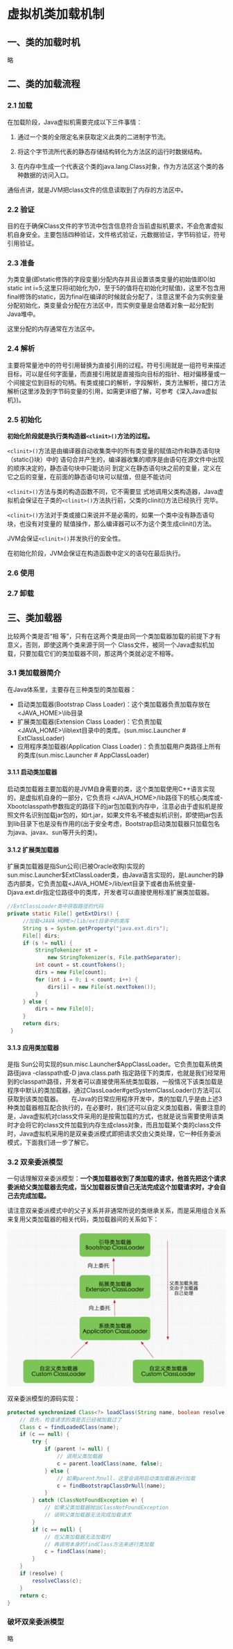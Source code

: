# 虚拟机类加载机制

## 一、类的加载时机

略

## 二、类的加载流程

### 2.1 加载

在加载阶段，Java虚拟机需要完成以下三件事情：

1. 通过一个类的全限定名来获取定义此类的二进制字节流。 

2. 将这个字节流所代表的静态存储结构转化为方法区的运行时数据结构。 

3. 在内存中生成一个代表这个类的java.lang.Class对象，作为方法区这个类的各种数据的访问入口。

通俗点讲，就是JVM把class文件的信息读取到了内存的方法区中。



### 2.2 验证

目的在于确保Class文件的字节流中包含信息符合当前虚拟机要求，不会危害虚拟机自身安全。主要包括四种验证，文件格式验证，元数据验证，字节码验证，符号引用验证。

### 2.3 准备

为类变量(即static修饰的字段变量)分配内存并且设置该类变量的初始值即0(如static int i=5;这里只将i初始化为0，至于5的值将在初始化时赋值)，这里不包含用final修饰的static，因为final在编译的时候就会分配了，注意这里不会为实例变量分配初始化，类变量会分配在方法区中，而实例变量是会随着对象一起分配到Java堆中。

这里分配的内存通常在方法区中。

### 2.4 解析

主要将常量池中的符号引用替换为直接引用的过程。符号引用就是一组符号来描述目标，可以是任何字面量，而直接引用就是直接指向目标的指针、相对偏移量或一个间接定位到目标的句柄。有类或接口的解析，字段解析，类方法解析，接口方法解析(这里涉及到字节码变量的引用，如需更详细了解，可参考《深入Java虚拟机》)。

### 2.5 初始化

**初始化阶段就是执行类构造器`<clinit>()`方法的过程。**

`<clinit>()`方法是由编译器自动收集类中的所有类变量的赋值动作和静态语句块（static{}块）中的 语句合并产生的，编译器收集的顺序是由语句在源文件中出现的顺序决定的，静态语句块中只能访问 到定义在静态语句块之前的变量，定义在它之后的变量，在前面的静态语句块可以赋值，但是不能访问

`<clinit>()`方法与类的构造函数不同，它不需要显 式地调用父类构造器，Java虚拟机会保证在子类的`<clinit>()`方法执行前，父类的clinit()方法已经执行 完毕。

`<clinit>()`方法对于类或接口来说并不是必需的，如果一个类中没有静态语句块，也没有对变量的 赋值操作，那么编译器可以不为这个类生成clinit()方法。

JVM会保证`<clinit>()`并发执行的安全性。

在初始化阶段，JVM会保证在构造函数中定义的语句在最后执行。

### 2.6 使用

### 2.7 卸载



## 三、类加载器

比较两个类是否“相 等”，只有在这两个类是由同一个类加载器加载的前提下才有意义，否则，即使这两个类来源于同一个 Class文件，被同一个Java虚拟机加载，只要加载它们的类加载器不同，那这两个类就必定不相等。

### 3.1 类加载器简介

在Java体系里，主要存在三种类型的类加载器：

- 启动类加载器(Bootstrap Class Loader)：这个类加载器负责加载存放在 <JAVA_HOME>\lib目录
- 扩展类加载器(Extension Class Loader)：它负责加载<JAVA_HOME>\lib\ext目录中的类库。(sun.misc.Launcher # ExtClassLoader)
- 应用程序类加载器(Application Class Loader)：负责加载用户类路径上所有的类库(sun.misc.Launcher # AppClassLoader)

#### 3.1.1 启动类加载器

启动类加载器主要加载的是JVM自身需要的类，这个类加载使用C++语言实现的，是虚拟机自身的一部分，它负责将 <JAVA_HOME>/lib路径下的核心类库或-Xbootclasspath参数指定的路径下的jar包加载到内存中，注意必由于虚拟机是按照文件名识别加载jar包的，如rt.jar，如果文件名不被虚拟机识别，即使把jar包丢到lib目录下也是没有作用的(出于安全考虑，Bootstrap启动类加载器只加载包名为java、javax、sun等开头的类)。



#### 3.1.2 扩展类加载器

扩展类加载器是指Sun公司(已被Oracle收购)实现的sun.misc.Launcher$ExtClassLoader类，由Java语言实现的，是Launcher的静态内部类，它负责加载<JAVA_HOME>/lib/ext目录下或者由系统变量-Djava.ext.dir指定位路径中的类库，开发者可以直接使用标准扩展类加载器。

```java
//ExtClassLoader类中获取路径的代码
private static File[] getExtDirs() {
     //加载<JAVA_HOME>/lib/ext目录中的类库
     String s = System.getProperty("java.ext.dirs");
     File[] dirs;
     if (s != null) {
         StringTokenizer st =
             new StringTokenizer(s, File.pathSeparator);
         int count = st.countTokens();
         dirs = new File[count];
         for (int i = 0; i < count; i++) {
             dirs[i] = new File(st.nextToken());
         }
     } else {
         dirs = new File[0];
     }
     return dirs;
 }
```



#### 3.1.3 应用类加载器

是指 Sun公司实现的sun.misc.Launcher$AppClassLoader。它负责加载系统类路径java -classpath或-D java.class.path 指定路径下的类库，也就是我们经常用到的classpath路径，开发者可以直接使用系统类加载器，一般情况下该类加载是程序中默认的类加载器，通过ClassLoader#getSystemClassLoader()方法可以获取到该类加载器。
　 在Java的日常应用程序开发中，类的加载几乎是由上述3种类加载器相互配合执行的，在必要时，我们还可以自定义类加载器，需要注意的是，Java虚拟机对class文件采用的是按需加载的方式，也就是说当需要使用该类时才会将它的class文件加载到内存生成class对象，而且加载某个类的class文件时，Java虚拟机采用的是双亲委派模式即把请求交由父类处理，它一种任务委派模式，下面我们进一步了解它。

### 3.2 双亲委派模型

一句话理解双亲委派模型：**一个类加载器收到了类加载的请求，他首先把这个请求委派给父类加载器去完成，当父加载器反馈自己无法完成这个加载请求时，才会自己去完成加载。**

请注意双亲委派模式中的父子关系并非通常所说的类继承关系，而是采用组合关系来复用父类加载器的相关代码，类加载器间的关系如下：

<img src="./.JVM%E7%B1%BB%E5%8A%A0%E8%BD%BD%E5%99%A8.assets/image-20230904211851132.png" alt="image-20230904211851132" style="zoom:67%;" />







双亲委派模型的源码实现：

```java
protected synchronized Class<?> loadClass(String name, boolean resolve) throws ClassNotFoundException { 
    // 首先，检查请求的类是否已经被加载过了 
    Class c = findLoadedClass(name); 
    if (c == null) { 
        try { 
            if (parent != null) { 
                // 调用父类加载器
                c = parent.loadClass(name, false); 
            } else { 
                // 如果parent为null，这里会调用启动类加载器进行加载
                c = findBootstrapClassOrNull(name); 
            }
        } catch (ClassNotFoundException e) { 
            // 如果父类加载器抛出ClassNotFoundException 
            // 说明父类加载器无法完成加载请求 
        }
        if (c == null) { 
            // 在父类加载器无法加载时 
            // 再调用本身的findClass方法来进行类加载 
            c = findClass(name); 
        } 
    }
    if (resolve) { 
        resolveClass(c); 
    }
	return c;
}
```



### 破坏双亲委派模型

略





